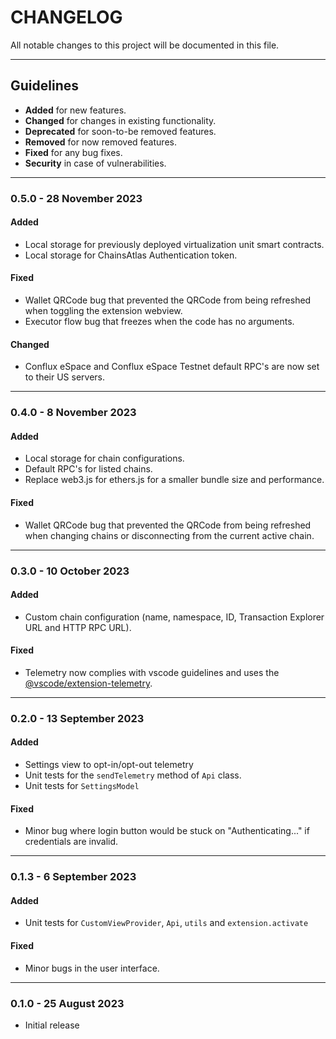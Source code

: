 # CHANGELOG

All notable changes to this project will be documented in this file.

---

## Guidelines

- **Added** for new features.
- **Changed** for changes in existing functionality.
- **Deprecated** for soon-to-be removed features.
- **Removed** for now removed features.
- **Fixed** for any bug fixes.
- **Security** in case of vulnerabilities.

---

### 0.5.0 - 28 November 2023

#### Added

- Local storage for previously deployed virtualization unit smart contracts.
- Local storage for ChainsAtlas Authentication token.

#### Fixed

- Wallet QRCode bug that prevented the QRCode from being refreshed when toggling the extension webview.
- Executor flow bug that freezes when the code has no arguments.

#### Changed

- Conflux eSpace and Conflux eSpace Testnet default RPC's are now set to their US servers.

---

### 0.4.0 - 8 November 2023

#### Added

- Local storage for chain configurations.
- Default RPC's for listed chains.
- Replace web3.js for ethers.js for a smaller bundle size and performance.

#### Fixed

- Wallet QRCode bug that prevented the QRCode from being refreshed when changing chains or disconnecting from the current active chain.

---

### 0.3.0 - 10 October 2023

#### Added

- Custom chain configuration (name, namespace, ID, Transaction Explorer URL and HTTP RPC URL).

#### Fixed

- Telemetry now complies with vscode guidelines and uses the [@vscode/extension-telemetry](https://github.com/microsoft/vscode-extension-telemetry).

---

### 0.2.0 - 13 September 2023

#### Added

- Settings view to opt-in/opt-out telemetry
- Unit tests for the `sendTelemetry` method of `Api` class.
- Unit tests for `SettingsModel`

#### Fixed

- Minor bug where login button would be stuck on "Authenticating..." if credentials are invalid.

---

### 0.1.3 - 6 September 2023

#### Added

- Unit tests for `CustomViewProvider`, `Api`, `utils` and `extension.activate`

#### Fixed

- Minor bugs in the user interface.

---

### 0.1.0 - 25 August 2023

- Initial release

